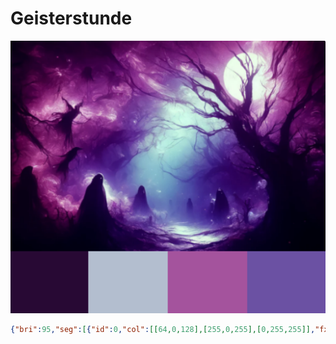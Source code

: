 # Geisterstunde

![Geisterstunde](bilder/geisterstunde.png)

```json
{"bri":95,"seg":[{"id":0,"col":[[64,0,128],[255,0,255],[0,255,255]],"fx":101,"sx":110,"ix":215,"pal":5}]}